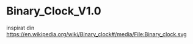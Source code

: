 # Binary_Clock_V1.0
inspirat din https://en.wikipedia.org/wiki/Binary_clock#/media/File:Binary_clock.svg
